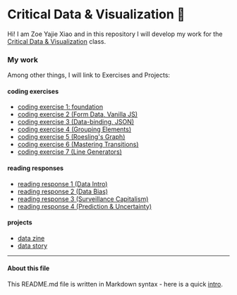 # Critical Data & Visualization 🦕

Hi! I am Zoe Yajie Xiao and in this repository I will develop my work for the [Critical Data & Visualization](https://github.com/leoneckert/critical-data-and-visualization-spring-2021) class.  

### My work

Among other things, I will link to Exercises and Projects:

#### coding exercises
- [coding exercise 1: foundation](coding-exercises/coding-foundation)
- [coding exercise 2 (Form Data, Vanilla JS)](coding-exercises/coding-exercise-2)
- [coding exercise 3 (Data-binding, JSON)](coding-exercises/coding-exercise-3)
- [coding exercise 4 (Grouping Elements)](coding-exercises/coding-exercise-4)
- [coding exercise 5 (Roesling's Graph)](coding-exercises/coding-exercise-5)
- [coding exercise 6 (Mastering Transitions)](lab/lab7+ex6-transition)
- [coding exercise 7 (Line Generators)](lab/lab8-line-exercise/line-2)

#### reading responses
- [reading response 1 (Data Intro)](reading-assignments/reading1.md)
- [reading response 2 (Data Bias)](reading-assignments/reading2.md)
- [reading response 3 (Surveillance Capitalism)](reading-assignments/reading3.md)
- [reading response 4 (Prediction & Uncertainty)](reading-assignments/reading4.md)

#### projects
- [data zine](projects/data-zine)
- [data story](projects/data-story)
---
#### About this file
This README.md file is written in Markdown syntax - here is a quick [intro](https://guides.github.com/features/mastering-markdown/).
